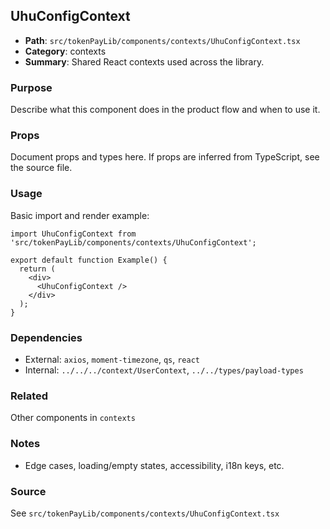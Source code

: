 ## UhuConfigContext

- **Path**: `src/tokenPayLib/components/contexts/UhuConfigContext.tsx`
- **Category**: contexts
- **Summary**: Shared React contexts used across the library.

### Purpose
Describe what this component does in the product flow and when to use it.

### Props
Document props and types here. If props are inferred from TypeScript, see the source file.

### Usage
Basic import and render example:


```tsx
import UhuConfigContext from 'src/tokenPayLib/components/contexts/UhuConfigContext';

export default function Example() {
  return (
    <div>
      <UhuConfigContext />
    </div>
  );
}

```

### Dependencies
- External: `axios`, `moment-timezone`, `qs`, `react`
- Internal: `../../../context/UserContext`, `../../types/payload-types`

### Related
Other components in `contexts`

### Notes
- Edge cases, loading/empty states, accessibility, i18n keys, etc.

### Source
See `src/tokenPayLib/components/contexts/UhuConfigContext.tsx`
